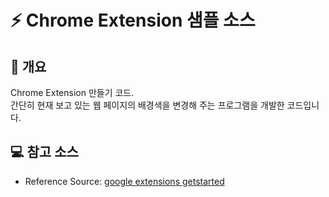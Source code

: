 # ⚡ Chrome Extension 샘플 소스

## 📘 개요
Chrome Extension 만들기 코드.  
간단히 현재 보고 있는 웹 페이지의 배경색을 변경해 주는 프로그램을 개발한 코드입니다.

## 💻 참고 소스   
- Reference Source: [google extensions getstarted](https://developer.chrome.com/docs/extensions/mv3/getstarted/)
